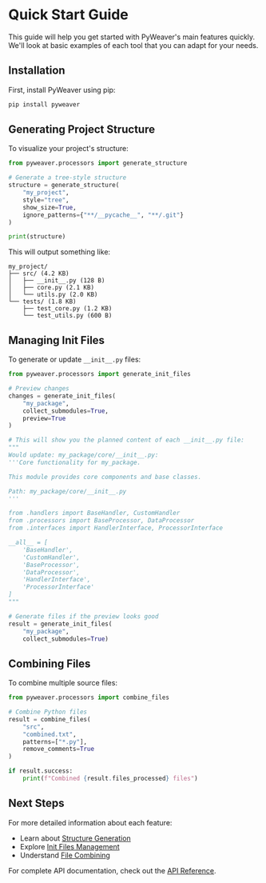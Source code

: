 # Quick Start Guide

This guide will help you get started with PyWeaver's main features quickly. We'll look at basic examples of each tool that you can adapt for your needs.

## Installation

First, install PyWeaver using pip:

```bash
pip install pyweaver
```

## Generating Project Structure

To visualize your project's structure:

```python
from pyweaver.processors import generate_structure

# Generate a tree-style structure
structure = generate_structure(
    "my_project",
    style="tree",
    show_size=True,
    ignore_patterns={"**/__pycache__", "**/.git"}
)

print(structure)
```

This will output something like:
```
my_project/
├── src/ (4.2 KB)
│   ├── __init__.py (128 B)
│   ├── core.py (2.1 KB)
│   └── utils.py (2.0 KB)
└── tests/ (1.8 KB)
    ├── test_core.py (1.2 KB)
    └── test_utils.py (600 B)
```

## Managing Init Files

To generate or update `__init__.py` files:

```python
from pyweaver.processors import generate_init_files

# Preview changes
changes = generate_init_files(
    "my_package",
    collect_submodules=True,
    preview=True
)

# This will show you the planned content of each __init__.py file:
"""
Would update: my_package/core/__init__.py:
'''Core functionality for my_package.

This module provides core components and base classes.

Path: my_package/core/__init__.py
'''

from .handlers import BaseHandler, CustomHandler
from .processors import BaseProcessor, DataProcessor
from .interfaces import HandlerInterface, ProcessorInterface

__all__ = [
    'BaseHandler',
    'CustomHandler',
    'BaseProcessor',
    'DataProcessor',
    'HandlerInterface',
    'ProcessorInterface'
]
"""

# Generate files if the preview looks good
result = generate_init_files(
    "my_package",
    collect_submodules=True)
```

## Combining Files

To combine multiple source files:

```python
from pyweaver.processors import combine_files

# Combine Python files
result = combine_files(
    "src",
    "combined.txt",
    patterns=["*.py"],
    remove_comments=True
)

if result.success:
    print(f"Combined {result.files_processed} files")
```

## Next Steps

For more detailed information about each feature:

- Learn about [Structure Generation](structure.md)
- Explore [Init Files Management](init.md)
- Understand [File Combining](combining.md)

For complete API documentation, check out the [API Reference](../reference/pyweaver/processors/file_combiner.md).